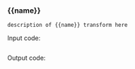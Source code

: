 ### {{name}}

`description of {{name}} transform here`

Input code:
```ts

```

Output code:
```ts

```